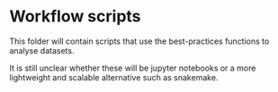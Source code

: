 # Workflow scripts

This folder will contain scripts that use the best-practices functions to analyse datasets.

It is still unclear whether these will be jupyter notebooks or a more lightweight and scalable alternative such as snakemake.